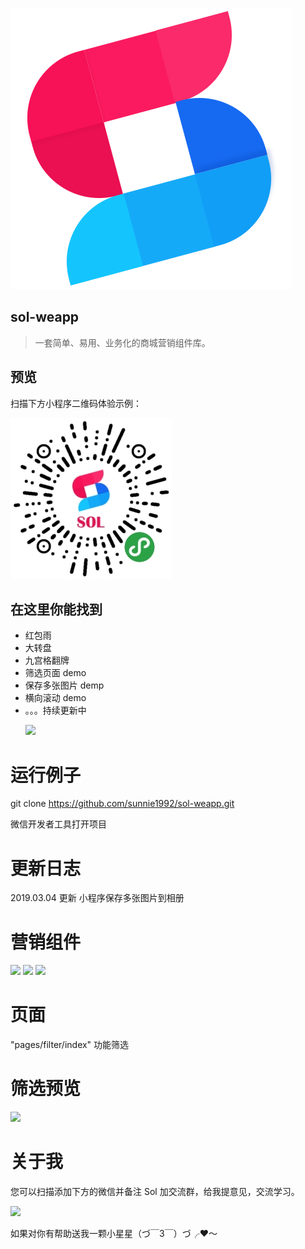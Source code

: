 ![logo](static/logo.png)

## sol-weapp

> 一套简单、易用、业务化的商城营销组件库。

## 预览

扫描下方小程序二维码体验示例：

![logo](_images/qrcode.jpg)

## 在这里你能找到

- 红包雨
- 大转盘
- 九宫格翻牌
- 筛选页面 demo
- 保存多张图片 demp
- 横向滚动 demo
- 。。。持续更新中
   <p>
     <img src="https://tweapp.top1buyer.com/preview/index.png" width="300"  style="display:inline;">
   </p>

# 运行例子

git clone https://github.com/sunnie1992/sol-weapp.git

微信开发者工具打开项目

# 更新日志

2019.03.04 更新 小程序保存多张图片到相册

# 营销组件

<p>
  <img src="https://tweapp.top1buyer.com/page2.gif" width="300"  style="display:inline;">  
  <img src="https://tweapp.top1buyer.com/page1.gif" width="300"  style="display:inline;">
  <img src="https://tweapp.top1buyer.com/page6.gif" width="300"  style="display:inline;">
</p>

# 页面

"pages/filter/index" 功能筛选

# 筛选预览

<p>
  <img src="https://tweapp.top1buyer.com/page5.gif" width="300"  style="display:inline;">
</p>

# 关于我

您可以扫描添加下方的微信并备注 Sol 加交流群，给我提意见，交流学习。

<p>
  <img src="https://tweapp.top1buyer.com/mine.jpg" width="256" style="display:inline;">
</p>
 
如果对你有帮助送我一颗小星星（づ￣3￣）づ╭❤～
